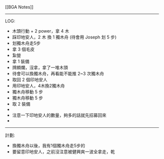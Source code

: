 [[BGA Notes]]

---

LOG:
- 木頭行動 + 2 power，拿 4 木
- 踩印地安人，2 木 換 1 獨木舟 (待會用 Joseph 划 5 步)
- 划獨木舟走5步
- 拿 3 個毛皮
- 紮營
- 拿 1 裝備
- 牌頗爛，沒拿，拿了一堆木頭
- 待會可以換獨木舟，再看能不能推 2~3 次獨木舟
- 取回 2 個印地安人
- 用印地安人，4木換2獨木舟
- 獨木舟移動 5 步
- 獨木舟移動 5 步
- 取 2 裝備
- 
- 注意一下印地安人的數量，夠多的話就先招募回來
- 

---

計劃:
- 換獨木舟以後，我有1個獨木舟走5步的
- 要留意印地安人，之前沒注意被健興爽一波全拿走，乾